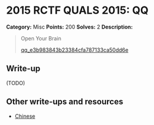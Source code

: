 # 2015 RCTF QUALS 2015: QQ

**Category:** Misc
**Points:** 200
**Solves:** 2
**Description:**

> Open Your Brain
> 
> 
> [qq_e3b983843b23384cfa787133ca50dd6e](./qq_e3b983843b23384cfa787133ca50dd6e)


## Write-up

(TODO)

## Other write-ups and resources

* [Chinese](http://bobao.360.cn/ctf/learning/155.html)
